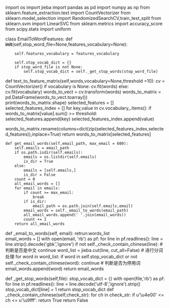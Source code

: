 import os
import jieba
import pandas as pd
import numpy as np
from sklearn.feature_extraction.text import CountVectorizer
from sklearn.model_selection import RandomizedSearchCV,train_test_split
from sklearn.svm import LinearSVC
from sklearn.metrics import accuracy_score
from scipy.stats import uniform

class EmailToWordFeatures:
def __init__(self,stop_word_file=None,features_vocabulary=None):
        
        self.features_vocabulary = features_vocabulary
        
        self.stop_vocab_dict = {}  
        if stop_word_file is not None:
            self.stop_vocab_dict = self._get_stop_words(stop_word_file)
def text_to_feature_matrix(self,words,vocabulary=None,threshold =10):
        cv = CountVectorizer()
        if vocabulary is None:
            cv.fit(words)
        else:
            cv.fit(vocabulary)
        words_to_vect = cv.transform(words)
        words_to_matrix = pd.DataFrame(words_to_vect.toarray())  
        print(words_to_matrix.shape)
        selected_features = []
        selected_features_index = []
        for key,value in cv.vocabulary_.items():
            if words_to_matrix[value].sum() >= threshold:  
                selected_features.append(key)
                selected_features_index.append(value)

words_to_matrix.rename(columns=dict(zip(selected_features_index,selected_features)),inplace=True)
        return words_to_matrix[selected_features]

    def get_email_words(self,email_path, max_email = 600):
        self.emails = email_path
        if os.path.isdir(self.emails):
            emails = os.listdir(self.emails)
            is_dir = True
        else:
            emails = [self.emails,]
            is_dir = False
        count = 0
        all_email_words = []
        for email in emails:
            if count >= max_email:  
                break
            if is_dir:
                email_path = os.path.join(self.emails,email)
            email_words = self._email_to_words(email_path)
            all_email_words.append(' '.join(email_words))
            count += 1
        return all_email_words

def _email_to_words(self, email):
        retrun:words_list  
        email_words = []
        with open(email, 'rb') as pf:
            for line in pf.readlines():
                line = line.strip().decode('gbk','ignore')
                if not self._check_contain_chinese(line):  # 判断是否是中文
                    continue
                word_list = jieba.cut(line, cut_all=False)  # 进行分词处理
                for word in word_list:
                    if word in self.stop_vocab_dict or not self._check_contain_chinese(word):
                        continue  # 判断是否为停用词
                    email_words.append(word)
            return email_words

def _get_stop_words(self,file):
        stop_vocab_dict = {}
        with open(file,'rb') as pf:
            for line in pf.readlines():
                line = line.decode('utf-8','ignore').strip()
                stop_vocab_dict[line] = 1
        return stop_vocab_dict
def _check_contain_chinese(self,check_str):
        for ch in check_str:
            if u'\u4e00' <= ch <= u'\u9fff':
                return True
        return False

